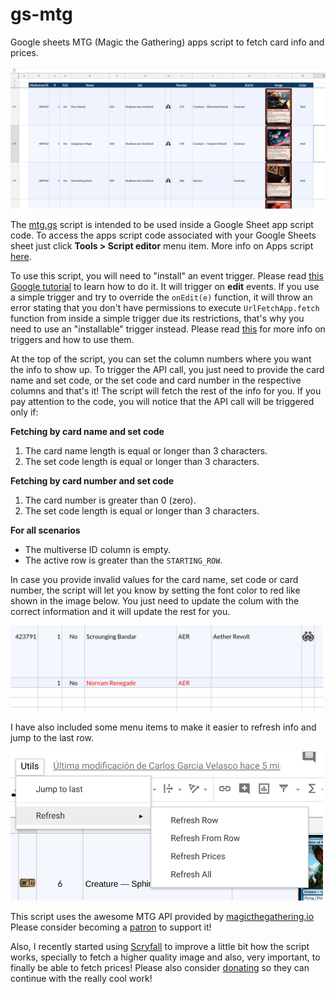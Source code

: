 # gs-mtg
Google sheets MTG (Magic the Gathering) apps script to fetch card info and prices.  

![Table example](/images/ss1.png)  

The [mtg.gs](mtg.gs) script is intended to be used inside a Google Sheet app script code. To access the apps script code associated with your Google Sheets sheet just click **Tools > Script editor** menu item. More info on Apps script [here](https://developers.google.com/apps-script/guides/sheets). 

To use this script, you will need to "install" an event trigger. Please read [this Google tutorial](https://developers.google.com/apps-script/guides/triggers/installable) to learn how to do it. It will trigger on **edit** events. If you use a simple trigger and try to override the `onEdit(e)` function, it will throw an error stating that you don't have permissions to execute `UrlFetchApp.fetch` function from inside a simple trigger due its restrictions, that's why you need to use an "installable" trigger instead. Please read [this](https://developers.google.com/apps-script/guides/triggers/) for more info on triggers and how to use them.

At the top of the script, you can set the column numbers where you want the info to show up. To trigger the API call, you just need to provide the card name and set code, or the set code and card number in the respective columns and that's it! The script will fetch the rest of the info for you. If you pay attention to the code, you will notice that the API call will be triggered only if:

__Fetching by card name and set code__  

1. The card name length is equal or longer than 3 characters.
2. The set code length is equal or longer than 3 characters.

__Fetching by card number and set code__

1. The card number is greater than 0 (zero).
2. The set code length is equal or longer than 3 characters.

__For all scenarios__

* The multiverse ID column is empty.
* The active row is greater than the `STARTING_ROW`.

In case you provide invalid values for the card name, set code or card number, the script will let you know by setting the font color to red like shown in the image below. You just need to update the colum with the correct information and it will update the rest for you.

<img src="/images/ss3.png" width="500px">

I have also included some menu items to make it easier to refresh info and jump to the last row.

<img src="/images/ss2.png" width="500px">

This script uses the awesome MTG API provided by [magicthegathering.io](https://magicthegathering.io/) Please consider becoming a [patron](https://www.patreon.com/magicthegathering) to support it!

Also, I recently started using [Scryfall](https://scryfall.com) to improve a little bit how the script works, specially to fetch a higher quality image and also, very important, to finally be able to fetch prices! Please also consider [donating](https://scryfall.com/donate) so they can continue with the really cool work!
